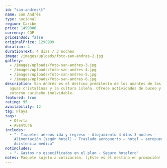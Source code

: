 ```yaml
---
id: "san-andres\t"
name: San Andrés
type: nacional
region: Caribe
price: 1499000
currency: COP
priceInUsd: false
originalPrice: 1298999
duration: 4
durationText: 4 días / 3 noches
image: /images/uploads/foto-san-andres-2.jpg
gallery:
  - /images/uploads/foto-san-andres-3.jpg
  - /images/uploads/foto-san-andres-4.jpg
  - /images/uploads/foto-san-andres-5.jpg
  - /images/uploads/foto-san-andres-6.jpg
description: San Andrés es el destino predilecto de los amantes de las playas de
  aguas cristalinas y la cultura isleña. Ofrece actividades de buceo y un
  entorno caribeño inolvidable.
featured: true
rating: 95
availability: 12
tag: Playa
tags:
  - Oferta
  - Aventura
includes:
  - "- Tiquetes aéreos ida y regreso - Alojamiento 4 días 3 noches -
    Alimentación (según hotel) - Traslado aeropuerto – hotel – aeropuerto -
    Asistencia médica"
notIncludes:
  - "- Gastos no especificados en el plan - Seguro hotelero"
notes: Paquete sujeto a cotización. (¡Este es el destino en promoción!)
---
```

